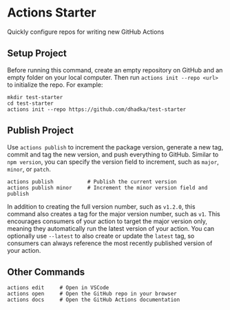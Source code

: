 # Actions Starter

Quickly configure repos for writing new GitHub Actions

## Setup Project

Before running this command, create an empty repository on GitHub and an empty folder on your
local computer.  Then run `actions init --repo <url>` to initialize the repo.  For example:

```
mkdir test-starter
cd test-starter
actions init --repo https://github.com/dhadka/test-starter
```

## Publish Project

Use `actions publish` to increment the package version, generate a new tag, commit and tag the
new version, and push everything to GitHub.  Similar to `npm version`, you can specify the version
field to increment, such as `major`, `minor`, or `patch`.

```
actions publish           # Publish the current version
actions publish minor     # Increment the minor version field and publish
```

In addition to creating the full version number, such as `v1.2.0`, this command also creates a
tag for the major version number, such as `v1`.  This encourages consumers of your action to target
the major version only, meaning they automatically run the latest version of your action.
You can optionally use `--latest` to also create or update the `latest` tag, so consumers can always
reference the most recently published version of your action.

## Other Commands

```
actions edit     # Open in VSCode
actions open     # Open the GitHub repo in your browser
actions docs     # Open the GitHub Actions documentation
```
